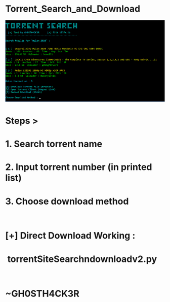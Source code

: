 # Torrent_Search_and_Download


![screenshot](https://github.com/GH0STH4CKER/TorrentSearch-Download/blob/master/torrschndownss.png?raw=true)

# Steps >

# 1. Search torrent name 
# 2. Input torrent number (in printed list)
# 3. Choose download method
<br>

# [+] Direct Download Working :
  # &nbsp;torrentSiteSearchndownloadv2.py

<br>

# ~GH0STH4CK3R
